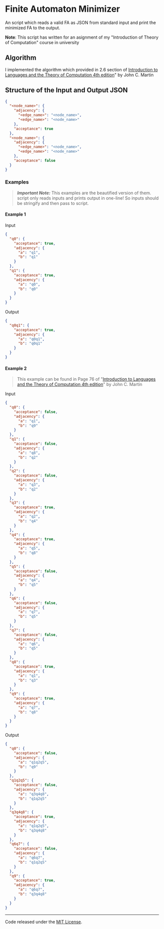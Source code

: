 # Finite Automaton Minimizer

An script which reads a valid FA as JSON from standard input and print the minimized FA to the output.

**Note**: This script has written for an asignment of my "Introduction of Theory of Computation" course in university

## Algorithm

I implemented the algorithm which provided in 2.6 section of [Introduction to Languages and the Theory of Computation 4th edition](https://www.amazon.com/Introduction-Languages-Theory-Computation-Martin/dp/0073191469)" by John C. Martin

## Structure of the Input and Output JSON

```json
{
  "<node_name>": {
    "adjacency": {
      "<edge_name>": "<node_name>",
      "<edge_name>": "<node_name>"
    },
    "acceptance": true
  },
  "<node_name>": {
    "adjacency": {
      "<edge_name>": "<node_name>",
      "<edge_name>": "<node_name>"
    },
    "acceptance": false
  }
}
```

### Examples

> **_Important Note:_** This examples are the beautified version of them. script only reads inputs and prints output in one-line! So inputs should be stringify and then pass to script.

#### Example 1

Input

```json
{
  "q0": {
    "acceptance": true,
    "adjacency": {
      "a": "q1",
      "b": "q1"
    }
  },
  "q1": {
    "acceptance": true,
    "adjacency": {
      "a": "q0",
      "b": "q0"
    }
  }
}
```

Output

```json
{
  "q0q1": {
    "acceptance": true,
    "adjacency": {
      "a": "q0q1",
      "b": "q0q1"
    }
  }
}
```

#### Example 2

> This example can be found in Page 76 of "[Introduction to Languages and the Theory of Computation 4th edition](https://www.amazon.com/Introduction-Languages-Theory-Computation-Martin/dp/0073191469)" by John C. Martin

Input

```json
{
  "q0": {
    "acceptance": false,
    "adjacency": {
      "a": "q1",
      "b": "q9"
    }
  },
  "q1": {
    "acceptance": false,
    "adjacency": {
      "a": "q8",
      "b": "q2"
    }
  },
  "q2": {
    "acceptance": false,
    "adjacency": {
      "a": "q3",
      "b": "q2"
    }
  },
  "q3": {
    "acceptance": true,
    "adjacency": {
      "a": "q2",
      "b": "q4"
    }
  },
  "q4": {
    "acceptance": true,
    "adjacency": {
      "a": "q5",
      "b": "q8"
    }
  },
  "q5": {
    "acceptance": false,
    "adjacency": {
      "a": "q4",
      "b": "q5"
    }
  },
  "q6": {
    "acceptance": false,
    "adjacency": {
      "a": "q7",
      "b": "q5"
    }
  },
  "q7": {
    "acceptance": false,
    "adjacency": {
      "a": "q6",
      "b": "q5"
    }
  },
  "q8": {
    "acceptance": true,
    "adjacency": {
      "a": "q1",
      "b": "q3"
    }
  },
  "q9": {
    "acceptance": true,
    "adjacency": {
      "a": "q7",
      "b": "q8"
    }
  }
}
```

Output

```json
{
  "q0": {
    "acceptance": false,
    "adjacency": {
      "a": "q1q2q5",
      "b": "q9"
    }
  },
  "q1q2q5": {
    "acceptance": false,
    "adjacency": {
      "a": "q3q4q8",
      "b": "q1q2q5"
    }
  },
  "q3q4q8": {
    "acceptance": true,
    "adjacency": {
      "a": "q1q2q5",
      "b": "q3q4q8"
    }
  },
  "q6q7": {
    "acceptance": false,
    "adjacency": {
      "a": "q6q7",
      "b": "q1q2q5"
    }
  },
  "q9": {
    "acceptance": true,
    "adjacency": {
      "a": "q6q7",
      "b": "q3q4q8"
    }
  }
}
```

---

Code released under the [MIT License](http://github.com/themasix/fa-minimizer/blob/master/LICENSE).
